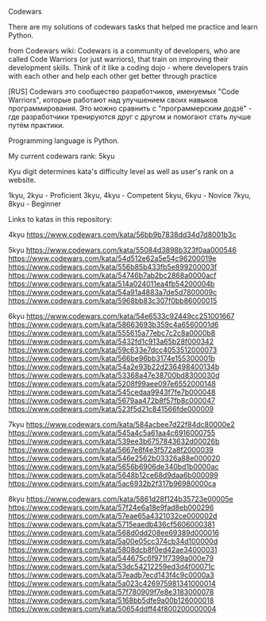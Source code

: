 Codewars

There are my solutions of codewars tasks that helped me practice and learn Python.

from Codewars wiki: 
Codewars is a community of developers, who are called Code Warriors (or just warriors), that train on improving their development skills. Think of it like a coding dojo - where developers train with each other and help each other get better through practice 

[RUS] Codewars это сообщество разработчиков, именуемых "Code Warriors", которые работают над улучшением своих навыков программирования. Это можно сравнить с "программерским додзё" - где разработчики тренируются друг с другом и помогают стать лучше путём практики.

Programming language is Python. 

My current codewars rank: 5kyu

Kyu digit determines kata's difficulty level as well as user's rank on a website. 

1kyu, 2kyu - Proficient 
3kyu, 4kyu - Competent 
5kyu, 6kyu - Novice 
7kyu, 8kyu - Beginner 


Links to katas in this repository:

4kyu
https://www.codewars.com/kata/56bb9b7838dd34d7d8001b3c

5kyu
https://www.codewars.com/kata/55084d3898b323f0aa000546
https://www.codewars.com/kata/54d512e62a5e54c96200019e
https://www.codewars.com/kata/556b85b433fb5e899200003f
https://www.codewars.com/kata/54746b7ab2bc2868a0000acf
https://www.codewars.com/kata/514a024011ea4fb54200004b
https://www.codewars.com/kata/54a91a4883a7de5d7800009c
https://www.codewars.com/kata/5968bb83c307f0bb86000015

6kyu
https://www.codewars.com/kata/54e6533c92449cc251001667
https://www.codewars.com/kata/58663693b359c4a6560001d6
https://www.codewars.com/kata/555615a77ebc7c2c8a0000b8
https://www.codewars.com/kata/5432fd1c913a65b28f000342
https://www.codewars.com/kata/59c633e7dcc4053512000073
https://www.codewars.com/kata/566be96bb3174e155300001b
https://www.codewars.com/kata/54a2e93b22d236498400134b
https://www.codewars.com/kata/53368a47e38700bd8300030d
https://www.codewars.com/kata/5208f99aee097e6552000148
https://www.codewars.com/kata/545cedaa9943f7fe7b000048
https://www.codewars.com/kata/5679aa472b8f57fb8c000047
https://www.codewars.com/kata/523f5d21c841566fde000009

7kyu
https://www.codewars.com/kata/584acbee7d22f84dc80000e2
https://www.codewars.com/kata/545a4c5a61aa4c6916000755
https://www.codewars.com/kata/539ee3b6757843632d00026b
https://www.codewars.com/kata/5667e8f4e3f572a8f2000039
https://www.codewars.com/kata/546e2562b03326a88e000020
https://www.codewars.com/kata/5656b6906de340bd1b0000ac
https://www.codewars.com/kata/5648b12ce68d9daa6b000099
https://www.codewars.com/kata/5ac6932b2f317b96980000ca

8kyu
https://www.codewars.com/kata/5861d28f124b35723e00005e
https://www.codewars.com/kata/57f24e6a18e9fad8eb000296
https://www.codewars.com/kata/57eae65a4321032ce000002d
https://www.codewars.com/kata/5715eaedb436cf5606000381
https://www.codewars.com/kata/568d0dd208ee69389d000016
https://www.codewars.com/kata/5a00e05cc374cb34d100000d
https://www.codewars.com/kata/5808dcb8f0ed42ae34000031
https://www.codewars.com/kata/544675c6f971f7399a000e79
https://www.codewars.com/kata/53dc54212259ed3d4f00071c
https://www.codewars.com/kata/57eadb7ecd143f4c9c0000a3
https://www.codewars.com/kata/5a023c426975981341000014
https://www.codewars.com/kata/57f780909f7e8e3183000078
https://www.codewars.com/kata/5168bb5dfe9a00b126000018
https://www.codewars.com/kata/50654ddff44f800200000004




